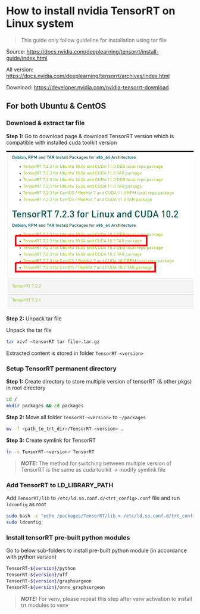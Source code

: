 # How to install nvidia TensorRT on Linux system

> This guide only follow guideline for installation using tar file

Source: https://docs.nvidia.com/deeplearning/tensorrt/install-guide/index.html

All version: https://docs.nvidia.com/deeplearning/tensorrt/archives/index.html

Download: https://developer.nvidia.com/nvidia-tensorrt-download

## For both Ubuntu & CentOS
### Download & extract tar file
__Step 1:__ Go to download page & download TensorRT version which is compatible with installed cuda toolkit version

![cudnn download](../images/tensorRT0.png)

__Step 2:__ Unpack tar file

Unpack the tar file
```sh
tar xzvf <tensorRT tar file>.tar.gz
```

Extracted content is stored in folder `TensorRT-<version>`

### Setup TensorRT permanent directory

__Step 1:__ Create directory to store multiple version of tensorRT (& other pkgs) in root directory
```sh
cd /
mkdir packages && cd packages
```

__Step 2:__ Move all folder `TensorRT-<version>` to `~/packages`
```sh
mv -f <path_to_trt_dir>/TensorRT-<version> .
```

__Step 3:__ Create symlink for TensorRT
```sh
ln -s TensorRT-<version> TensorRT
```
> **_NOTE:_** The method for switching between multiple version of TensorRT is the same as cuda toolkit -> modify symlink file

### Add TensorRT to LD_LIBRARY_PATH
Add `TensorRT/lib` to `/etc/ld.so.conf.d/<trt_config>.conf` file and run `ldconfig` as root
```sh
sudo bash -c "echo /packages/TensorRT/lib > /etc/ld.so.conf.d/trt_config.conf"
sudo ldconfig
```

### Install tensorRT pre-built python modules

Go to below sub-folders to install pre-built python module (in accordance with python version)
```sh
TensorRT-${version}/python
TensorRT-${version}/uff
TensorRT-${version}/graphsurgeon
TensorRT-${version}/onnx_graphsurgeon
```

> **_NOTE:_** For venv, please repeat this step after venv activation to install trt modules to venv
